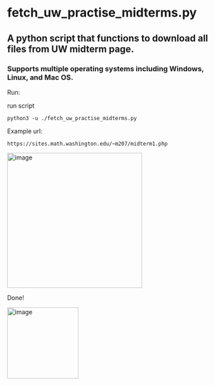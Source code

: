 # fetch_uw_practise_midterms.py
## A python script that functions to download all files from UW midterm page.
### Supports multiple operating systems including Windows, Linux, and Mac OS.


Run:

run script

`python3 -u ./fetch_uw_practise_midterms.py`

Example url: 

`https://sites.math.washington.edu/~m207/midterm1.php`

<img width="313" alt="image" src="https://user-images.githubusercontent.com/101531662/165024777-4057a23a-bc5f-4ba7-93b4-393751297102.png">

Done!

<img width="165" alt="image" src="https://user-images.githubusercontent.com/101531662/165025245-e277229b-5078-432f-8d6f-c6086b36dad7.png">
